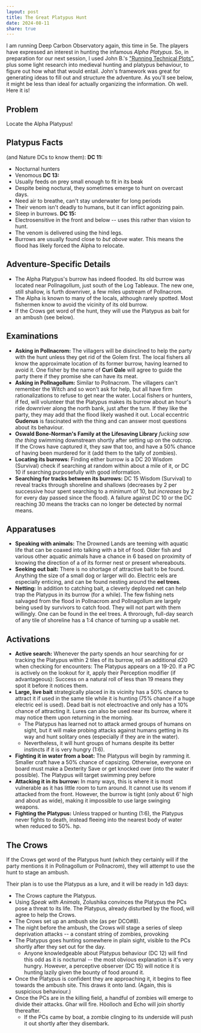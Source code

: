 ```yaml
---
layout: post
title: The Great Platypus Hunt
date: 2024-08-11
share: true
---
```

I am running Deep Carbon Observatory again, this time in 5e. The players have expressed an interest in hunting the infamous *Alpha Platypus*. So, in preparation for our next session, I used John B.'s ["Running Technical Plots"](https://retiredadventurer.blogspot.com/2016/08/running-technical-plots.html), plus some light research into medieval hunting and platypus behaviour, to figure out how what that would entail. John's framework was great for generating ideas to fill out and structure the adventure. As you'll see below, it might be less than ideal for actually organizing the information. Oh well. Here it is!

## Problem
Locate the Alpha Platypus!

## Platypus Facts
(and Nature DCs to know them):
**DC 11:**
- Nocturnal hunters
- Venomous
**DC 13:**
- Usually feeds on prey small enough to fit in its beak
- Despite being noctural, they sometimes emerge to hunt on overcast days.
- Need air to breathe, can't stay underwater for long periods
- Their venom isn't deadly to humans, but it can inflict agonizing pain.
- Sleep in burrows.
**DC 15:**
- Electrosensitive in the front and below -- uses this rather than vision to hunt.
- The venom is delivered using the hind legs.
- Burrows are usually found close to *but above* water. This means the flood has likely forced the Alpha to relocate.

## Adventure-Specific Details
- The Alpha Platypus's burrow has indeed flooded. Its old burrow was located near Pollnagollum, just south of the Log Tableaux. The new one, still shallow, is furth downriver, a few miles upstream of Pollnacrom.
- The Alpha is known to many of the locals, although rarely spotted. Most fishermen know to avoid the vicinity of its old burrow.
- If the Crows get word of the hunt, they will use the Platypus as bait for an ambush (see below).

## Examinations
- **Asking in Pollnacrom:** The villagers will be disinclined to help the party with the hunt unless they get rid of the Golem first. The local fishers all know the approximate location of its former burrow, having learned to avoid it. One fisher by the name of **Curi Qale** will agree to guide the party there if they promise she can have its meat.
- **Asking in Pollnagollum:** Similar to Pollnacrom. The villagers can't remember the Witch and so won't ask for help, but all have firm rationalizations to refuse to get near the water. Local fishers or hunters, if fed, will volunteer that the Platypus makes its burrow about an hour's ride downriver along the north bank, just after the turn. If they like the party, they may add that the flood likely washed it out. Local eccentric **Gudenus** is fascinated with the thing and can answer most questions about its behaviour.
- **Oswald Bone-Norman's Family at the Lifesaving Library** *fucking saw the thing* swimming downstream shortly after setting up on the outcrop. If the Crows have captured it, they saw that too, and have a 50% chance of having been murdered for it (add them to the tally of zombies).
- **Locating its burrows:** Finding either burrow is a DC 20 Wisdom (Survival) check if searching at random within about a mile of it, or DC 10 if searching purposefully with good information.
- **Searching for tracks between its burrows:** DC 15 Wisdom (Survival) to reveal tracks through shoreline and shallows (decreases by 2 per successive hour spent searching to a minimum of 10, but *increases* by 2 for every day passed since the flood). A failure against DC 10 or the DC reaching 30 means the tracks can no longer be detected by normal means.

## Apparatuses
- **Speaking with animals:** The Drowned Lands are teeming with aquatic life that can be coaxed into talking with a bit of food. Older fish and various other aquatic animals have a chance in 6 based on proximity of knowing the direction of a of its former nest or present whereabouts.
- **Seeking out bait:** There is no shortage of attractive bait to be found. Anything the size of a small dog or larger will do. Electric eels are especially enticing, and can be found nesting around the **eel trees**.
- **Netting:** In addition to catching bait, a cleverly deployed net can help trap the Platypus in its burrow (for a while). The few fishing nets salvaged from the flood in Pollnacrom and Pollnagollum are largely being used by survivors to catch food. They will not part with them willingly. One can be found in the eel trees. A throrough, full-day search of any tile of shoreline has a 1:4 chance of turning up a usable net.

## Activations
- **Active search:** Whenever the party spends an hour searching for or tracking the Platypus within 2 tiles of its burrow, roll an additional d20 when checking for encounters: The Platypus appears on a 19-20. If a PC is actively on the lookout for it, apply their Perception modifier (if advantageous): Success on a natural roll of less than 19 means they spot it before it notices them.
- **Large, live bait** strategically placed in its vicinity has a 50% chance to attract it if used in the same tile while it is hunting (75% chance if a huge electric eel is used). Dead bait is not electroactive and only has a 10% chance of attracting it. Lures can also be used near its burrow, where it may notice them upon returning in the morning.
	-  The Platypus has learned not to attack armed groups of humans on sight, but it will make probing attacks against humans getting in its way and hunt solitary ones (especially if they are in the water).
	- Nevertheless, it will hunt groups of humans despite its better instincts if it is very hungry (1:6).
- **Fighting it in water from a boat:** The Platypus will begin by ramming it. Smaller craft have a 50% chance of capsizing. Otherwise, everyone on board must make a Dexterity Save or get knocked over (into the water if possible). The Platypus will target swimming prey before 
- **Attacking it in its burrow:** In many ways, this is where it is most vulnerable as it has little room to turn around. It cannot use its venom if attacked from the front. However, the burrow is tight (only about 6' high and about as wide), making it impossible to use large swinging weapons.
- **Fighting the Platypus:** Unless trapped or hunting (1:6), the Platypus never fights to death, instead fleeing into the nearest body of water when reduced to 50%. hp.

## The Crows
If the Crows get word of the Platypus hunt (which they certainly will if the party mentions it in Pollnagollum or Pollnacrom), they will attempt to use the hunt to stage an ambush.

Their plan is to use the Platypus as a lure, and it will be ready in 1d3 days:
- The Crows capture the Platypus.
- Using *Speak with Animals*, Zolushika convinces the Platypus the PCs pose a threat to its life. The Platypus, already disturbed by the flood, will agree to help the Crows.
- The Crows set up an ambush site (as per DCO#8).
- The night before the ambush, the Crows will stage a series of sleep deprivation attacks -- a constant string of zombies, provoking
- The Platypus goes hunting somewhere in plain sight, visible to the PCs shortly after they set out for the day.
	- Anyone knowledgeable about Platypus behaviour (DC 12) will find this odd as it is nocturnal -- the most obvious explanation is it's very hungry. However, a perceptive observer (DC 15) will notice it is hunting lazily given the bounty of food around it. 
- Once the Platypus is confident they are approaching it, it begins to flee towards the ambush site. This draws it onto land. (Again, this is suspicious behaviour.)
- Once the PCs are in the killing field, a handful of zombies will emerge to divide their attacks. Ghar will fire. Höolloch and Echo will join shortly thereafter.
	- If the PCs came by boat, a zombie clinging to its underside will push it out shortly after they disembark.